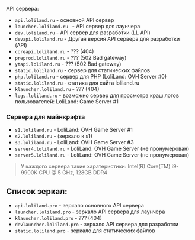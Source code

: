 API сервера:

-   `api.loliland.ru` - основной API сервер
-   `launcher.loliland.ru ` - API сервер для лаунчера
-   `dev.loliland.ru` - API сервер для разработки (LL API)
-   `devapi.loliland.ru` - Другая версия API сервера для разработки (API)
-   `coreapi.loliland.ru` - ??? (404)
-   `preprod.loliland.ru` - ??? (502 Bad gateway)
-   `ytapi.loliland.ru` - ??? (502 Bad gateway)
-   `static.loliland.ru` - сервер для статических файлов
-   `php.loliland.ru` - сервер для PHP (LoliLand: OVH Server #0)
-   `static.loliland.ru` - статика для сайта loliland.ru
-   `klauncher.loliland.ru` - ??? (404)
-   `logs.loliland.ru` - возможно сервер для просмотра краш логов пользователей: LoliLand: Game Server #1

### Сервера для майнкрафта

-   `s1.loliland.ru` - LoliLand: OVH Game Server #1
-   `s2.loliland.ru` - (зеркало к s1)
-   `s3.loliland.ru` - LoliLand: OVH Game Server #3
-   `server4.loliland.ru` - LoliLand: OVH Game Server (не пронумерован)
-   `server5.loliland.ru` - LoliLand: OVH Game Server (не пронумерован)

> У каждого сервера такие харатеристики: Intel(R) Core(TM) i9-9900K CPU @ 5 GHz, 128GB DDR4

## Список зеркал:

-   `api.loliland.pro` - зеркало основного API сервера
-   `launcher.loliland.pro` - зеркало API сервера для лаунчера
-   `klauncher.loliland.pro` - ??? (404)
-   `devlauncher.loliland.pro` - зеркало API сервера для разработки
-   `static.loliland.pro` - зеркало для статических файлов
